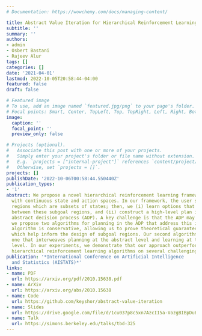 ```yaml
---
# Documentation: https://wowchemy.com/docs/managing-content/

title: Abstract Value Iteration for Hierarchical Reinforcement Learning
subtitle: ''
summary: ''
authors:
- admin
- Osbert Bastani
- Rajeev Alur
tags: []
categories: []
date: '2021-04-01'
lastmod: 2022-10-05T20:58:44-04:00
featured: false
draft: false

# Featured image
# To use, add an image named `featured.jpg/png` to your page's folder.
# Focal points: Smart, Center, TopLeft, Top, TopRight, Left, Right, BottomLeft, Bottom, BottomRight.
image:
  caption: ''
  focal_point: ''
  preview_only: false

# Projects (optional).
#   Associate this post with one or more of your projects.
#   Simply enter your project's folder or file name without extension.
#   E.g. `projects = ["internal-project"]` references `content/project/deep-learning/index.md`.
#   Otherwise, set `projects = []`.
projects: []
publishDate: '2022-10-06T00:58:44.550440Z'
publication_types:
- '1'
abstract: We propose a novel hierarchical reinforcement learning framework for control
  with continuous state and action spaces. In our framework, the user specifies subgoal
  regions which are subsets of states; then, we (i) learn options that serve as transitions
  between these subgoal regions, and (ii) construct a high-level plan in the resulting
  abstract decision process (ADP). A key challenge is that the ADP may not be Markov;
  we propose two algorithms for planning in the ADP that address this issue. Our first
  algorithm is conservative, allowing us to prove theoretical guarantees on its performance,
  which help inform the design of subgoal regions. Our second algorithm is a practical
  one that interweaves planning at the abstract level and learning at the concrete
  level. In our experiments, we demonstrate that our approach outperforms state-of-the-art
  hierarchical reinforcement learning algorithms on several challenging benchmarks.
publication: '*International Conference on Artificial Intelligence
  and Statistics (AISTATS)*'
links:
- name: PDF
  url: https://arxiv.org/pdf/2010.15638.pdf
- name: ArXiv
  url: https://arxiv.org/abs/2010.15638
- name: Code
  url: https://github.com/keyshor/abstract-value-iteration
- name: Slides
  url: https://drive.google.com/file/d/1cu037p8c5xn7AzcII5a-VozgBIBpDuET/view?usp=sharing
- name: Talk
  url: https://simons.berkeley.edu/talks/tbd-325
---
```

